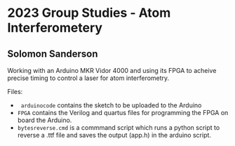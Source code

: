 # 2023 Group Studies - Atom Interferometery
## Solomon Sanderson 

Working with an Arduino MKR Vidor 4000 and using its FPGA to acheive precise
timing to control a laser for atom interferometry.

Files:
* ``` arduinocode``` contains the sketch to be uploaded to the Arduino
* ```FPGA``` contains the Verilog and quartus files for programming the FPGA on board the Arduino.
* ```bytesreverse.cmd``` is a commmand script which runs a python script to reverse a .ttf file and saves the output (app.h) in the arduino script.

